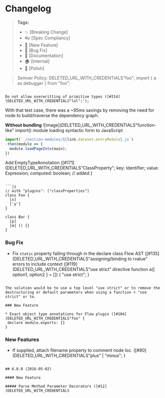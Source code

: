 # Changelog

> **Tags:**
> - :boom:       [Breaking Change]
> - :eyeglasses: [Spec Compliancy]
> - :rocket:     [New Feature]
> - :bug:        [Bug Fix]
> - :memo:       [Documentation]
> - :house:      [Internal]
> - :nail_care:  [Polish]

> Semver Policy: DELETED_URL_WITH_CREDENTIALS"foo";
import { a as debugger } from "foo";
```

Do not allow overwritting of primitive types ([#314](DELETED_URL_WITH_CREDENTIALS"lol";');
```

With that test case, there was a ~95ms savings by removing the need for node to build/traverse the dependency graph.

**Without bundling**
![image](DELETED_URL_WITH_CREDENTIALS"function-like" import() module loading syntactic form to JavaScript

```js
import(`./section-modules/${link.dataset.entryModule}.js`)
.then(module => {
  module.loadPageInto(main);
})
```

Add EmptyTypeAnnotation ([#171](DELETED_URL_WITH_CREDENTIALS"ClassProperty";
  key: Identifier;
  value: Expression;
  computed: boolean; // added
}
```

```js
// with "plugins": ["classProperties"]
class Foo {
  [x]
  ['y']
}

class Bar {
  [p]
  [m] () {}
}
 ```

### Bug Fix

- Fix `static` property falling through in the declare class Flow AST ([#135](DELETED_URL_WITH_CREDENTIALS"assigning/binding to rvalue" errors to include context ([#119](DELETED_URL_WITH_CREDENTIALS"use strict" directive
function a([ option1, option2 ] = []) {
  "use strict";
}
 ```

The solution would be to use a top level "use strict" or to remove the destructuring or default parameters when using a function + "use strict" or to.

### New Feature

* Exact object type annotations for Flow plugin ([#104](DELETED_URL_WITH_CREDENTIALS"foo" {
  declare module.exports: {}
}
```

### New Features

- If supplied, attach filename property to comment node loc. ([#80](DELETED_URL_WITH_CREDENTIALS"plus" | "minus";
}
```

## 6.8.0 (2016-05-02)

#### New Feature

##### Parse Method Parameter Decorators ([#12](DELETED_URL_WITH_CREDENTIALS
